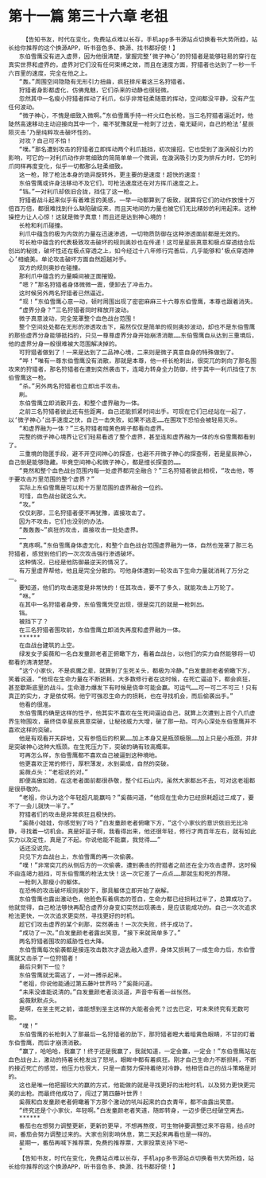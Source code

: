 # 第十一篇 第三十六章 老祖
        【告知书友，时代在变化，免费站点难以长存，手机app多书源站点切换看书大势所趋，站长给你推荐的这个换源APP，听书音色多、换源、找书都好使！】
       东伯雪鹰没有进入虚界，因为他很清楚，掌握完整‘微子神心’的狩猎者是能够轻易的穿行在真实世界和虚界的，虚界对它们没有任何束缚之效，而且在速度方面，狩猎者也达到了一秒一千六百里的速度，完全在他之上。
       “轰。”周围空间隐隐有无形引力扭曲，疯狂排斥着这三名狩猎者。
       狩猎者身影都虚化，仿佛鬼魅，它们杀来的动静也很轻微。
       忽然其中一名瘦小狩猎者挥动了利爪，似乎非常轻柔随意的挥动，空间都没平静，没有产生任何波动。
       “微子神心，不愧是细致入微啊。”东伯雪鹰手持一杆火红色长枪，当三名狩猎者逼近时，他陡然高速移动主动迎接向其中一个，毫不犹豫就是一枪刺了过去，毫无疑问，自己的枪法‘星辰陨灭击’乃是纯粹攻击破坏性的。
       对攻？自己可不怕！
       “噗。”那名遭到攻击的狩猎者立即挥动两个利爪抵挡，初次接招，它也受到了漩涡般引力的影响，可它的一对利爪动作非常细致的简简单单一个微调，在漩涡吸引力变为排斥力时，它的利爪同样再度变化，似乎一切都那么轻柔细致。
       这一枪，除了枪法本身的诡异旋转外，更主要的是速度！超快的速度！
       东伯雪鹰或许身法移动不及它们，可枪法速度还在对方挥爪速度之上。
       “铛。”一对利爪却依旧合拢，挡住了这一枪。
       狩猎者战斗起来似乎有着难言的美感，一举一动都算到了极致，就算将它们的动作放慢十万倍百万倍，都很难找到什么缺陷破绽来，而且天地间的力量也被它们无比精妙的利用起来。这种操控力让人心惊！这就是微子真意！而且还是达到神心境的！
       长枪和利爪碰撞。
       利爪中蕴含的极为内敛的力量在迅速渗透，一切物质防御在这种渗透面前都是无效的。
       可长枪中蕴含的代表极致攻击破坏的规则奥妙也在传递！这可是星辰真意和极点穿透结合后创出的秘技，破坏性还在极点穿透之上，如今经过十八年修行完善后，几乎能够和‘极点穿透神心’相媲美。单论攻击破坏方面自然超越对手。
       双方的规则奥妙在碰撞。
       那利爪中蕴含的力量瞬间被正面摧毁。
       “嗯？”那名狩猎者身体微微一震，便卸去了冲击力。
       这时候另外两名狩猎者已然逼近。
       “现！”东伯雪鹰心意一动，顿时周围出现了密密麻麻三十六尊东伯雪鹰，本尊也跟着消失。
       “虚界分身？”三名狩猎者同时释放开波动。
       微子真意波动，完全笼罩整个血色战台范围！
       整个空间处处都在无形的渗透攻击下，虽然仅仅是简单的规则奥妙波动，却也不是东伯雪鹰的那些虚界分身能够抵挡的，只见一尊尊虚界分身开始崩溃消散……东伯雪鹰自从达到三重境后，他的虚界分身一般很难被大范围解决掉的。
       可狩猎者做到了！一来是达到了二品神心境，二来则是微子真意自身的特殊做到了。
       “哗！”唯有一尊东伯雪鹰没有消散，那就是本尊，他一杆长枪刺出，很突兀的刺向了那名围攻来的狩猎者，那名狩猎者在遭到突然袭击下，连竭力转身全力防御，终于其中一利爪挡住了东伯雪鹰这一枪。
       “杀。”另外两名狩猎者也立即出手攻击。
       刷。
       东伯雪鹰立即消散开去，和整个虚界融为一体。
       之前三名狩猎者彼此还有些距离，自己还能抓紧时间出手。可现在它们已经站在一起了，以‘微子神心’出手速度之快，自己一击失败，如果不逃走……在围攻下恐怕会被轻易灭杀。
       “和虚界融为一体？”三名狩猎者暗黄色眸子都看向虚界。
       完整的微子神心境界让它们轻易看透了整个虚界，甚至连和虚界融为一体的东伯雪鹰都看到了。
       三重境的隐匿手段，避不开空间神心的探查，也避不开微子神心的探查啊，若是星辰神心，自己倒是能够隐藏。毕竟空间神心和微子神心，都是擅长探查的……
       “竟然和整个血色战台范围内每一处虚界都完全融合？”三名狩猎者彼此相视，“攻击他，等于要攻击万里范围的整个虚界？”
       实际上东伯雪鹰是可以和十万里范围的虚界融合一位的。
       可惜，血色战台就这么大。
       “攻。”
       仅仅刹那，三名狩猎者便不再犹豫，直接攻击了。
       因为不攻击，它们也没别的办法。
       “轰轰轰~”疯狂的攻击，直接攻击一处处虚界。
       ……
       “真疼啊。”东伯雪鹰身体虚无化，和整个血色战台范围虚界融为一体，自然也笼罩了那三名狩猎者，感觉到他们的一次次攻击强行渗透破坏。
       这种情况，已经是他防御最逆天的情况了。
       有万里虚界帮他，他且是完全分散的。可他身体遭到一轮攻击下生命力量就消耗了万分之一。
       要知道，他们的攻击速度是非常快的！任其攻击，要不了多久，就能攻击上万轮了。
       “咻。”
       在其中一名狩猎者身旁，东伯雪鹰凭空出现，很是突兀的就是一枪刺出。
       铛。
       被挡下了？
       在三名狩猎者围攻前，东伯雪鹰立即消失再度和虚界融为一体。
       ******
       在血战台建筑的上空。
       绿发女子奚薇和一名白发童颜老者正俯瞰下方，看着血战台，以他们的实力自然能够将一切都看的清清楚楚。
       “这个小家伙，不是疯魔之辈，就算到了生死关头，都极为冷静。”白发童颜老者俯瞰下方，笑着说道，“他现在生命力量在不断损耗，大多数修行者在这时候，在死亡逼迫下，都会疯狂，甚至歇斯底里的战斗。生命潜力爆发下有时候是侥幸可能会赢。可运气……可一可二不可三！只有真正的实力，才是依仗啊。他宁可强忍生命力的损耗，也在寻找机会，而后偷袭出手。”
       他看的很准。
       东伯雪鹰的确是这样的性子，他其实不喜欢在生死间逼迫自己，就算上次遭到上百个八爪虚界生物围攻，最终侥幸星辰真意突破，让秘技威力大增，破了那一劫。可内心深处东伯雪鹰并不喜欢这样的突破。
       他是有观看开天辟地，又有参悟后的积累……加上本身又是瓶颈极限……加上只是小瓶颈，并非是突破神心这种大瓶颈。在生死压力下，突破的确有较高概率。
       可再怎么样，东伯雪鹰都不喜欢自己被逼到这种境地。
       他更喜欢正常的修行，厚积薄发，水到渠成，自然的突破。
       奚薇点头：“老祖说的对。”
       即便高傲如她，在这老者面前都很恭敬，整个红石山内，虽然大家都出不去，可对这老祖都是很恭敬的。
       “老祖，你认为这个年轻超凡能赢吗？”奚薇问道，“他现在生命力已经损耗超过三成了，要不了一会儿就快一半了。”
       狩猎者们的攻击是非常疯狂且极快的。
       “奚薇小娃娃，你感觉到了吗？”白发童颜老者俯瞰下方，“这个小家伙的意识依旧无比冷静，寻找着一切机会。真是好苗子啊，我看得出来，他还很年轻，修行才两百年左右，就有如此实力以及定性，真是了不起。你说他能不能赢，我觉得……”
       话还没说完。
       只见下方血战台上，东伯雪鹰的再一次偷袭。
       “噗！”非常突兀的从侧后方的一次偷袭，遭到袭击的狩猎者之前还在全力攻击虚界，这时候不由连竭力抵挡，可东伯雪鹰的枪法太快！这一次它差了一点点……那就生和死的界限。
       一枪刺入那瘦小的躯体。
       在恐怖的攻击破坏规则奥妙下，那具躯体立即开始了崩解。
       东伯雪鹰也露出激动色，他脸色有着病态的苍白，生命力都已经损耗过半了，总算成功了。他就觉得，自己枪法够快再配合虚界分身变幻突然出现袭击，是应该能成功的。自己一次次追求枪法更快，一次次追求更突然，寻找更好的时机。
       趁它们攻击虚界的某个刹那，突然袭击！一次次失败，终于成功了。
       “成功了一次。”白发童颜老者露出笑意，“接下来就简单多了。”
       两名狩猎者围攻的威胁性也大降。
       东伯雪鹰每次偷袭都是接连攻击数次才退去融入虚界，身体又损耗了一成生命力后，东伯雪鹰就又击杀了一位狩猎者！
       最后只剩下一位？
       东伯雪鹰就无需逃了，一对一搏杀起来。
       “老祖，你说他能通过第五藤叶世界吗？”奚薇问道。
       “未来没谁能说清的。”白发童颜老者淡淡道，声音中有着一丝怅然。
       奚薇默默点头。
       是啊，在圣主死之前，谁能想到圣主这样的大能者会死？过去已定，可未来终究有无数可能。
       “噗！”
       东伯雪鹰的长枪刺入了那最后一名狩猎者的肋下，那狩猎者瞪大着暗黄色眼睛，不甘的盯着东伯雪鹰，而后才崩溃消散。
       “赢了，哈哈哈，我赢了！终于还是我赢了，我就知道，一定会赢，一定会！”东伯雪鹰站在血色战台上，激动的持着长枪发出了怒吼，眼眸中都有着疯狂。刚才自己生命力不断损耗，不断的接近死亡的感觉，他压力也很大，只是一直努力保持着绝对冷静，他相信自己的战斗策略是对的。
       这也是唯一他把握较大的赢的方式，他能做的就是寻找更好的出枪时机，以及努力更快更完美的出枪。而最终他成功了，闯过了第四藤叶世界！
       奚薇和白发童颜老者俯瞰着下方那个激动的吼叫起来的白衣青年，都不由露出笑意。
       “终究还是个小家伙，年轻啊。”白发童颜老者笑道，随即转身，一迈步便已经破空离去。
       ******
       番茄也在想努力调整更新，更新的更早，不想再熬夜，可生物钟要调整过来不容易，给点时间，番茄会努力调整过来的。大家也别影响休息，第二天起来再看也是一样的。
       星期一，番茄再喊下推荐票，免费的推荐票，大家投票支持下吧~
       *
       【告知书友，时代在变化，免费站点难以长存，手机app多书源站点切换看书大势所趋，站长给你推荐的这个换源APP，听书音色多、换源、找书都好使！】
